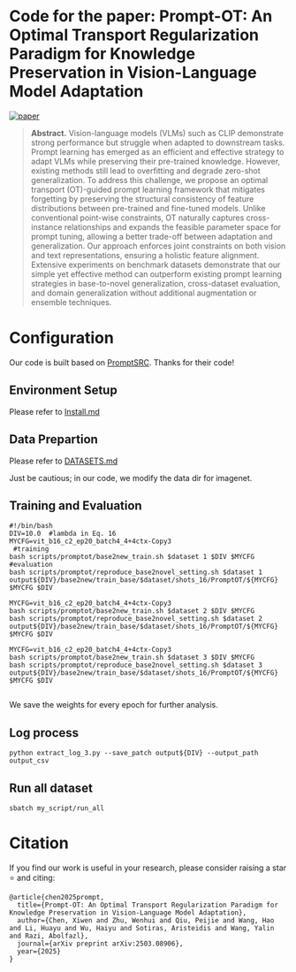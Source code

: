 
# Code for the paper: Prompt-OT: An Optimal Transport Regularization Paradigm for Knowledge Preservation in Vision-Language Model Adaptation
[![paper](https://img.shields.io/badge/arXiv-Paper-brightgreen)]([https://arxiv.org/abs/2405.03140](https://www.arxiv.org/pdf/2503.08906))


> **Abstract.**
> Vision-language models (VLMs) such as CLIP demonstrate strong performance but struggle when adapted to downstream tasks. Prompt learning has emerged as an efficient and effective strategy to adapt VLMs while preserving their pre-trained knowledge. However, existing methods still lead to overfitting and degrade zero-shot generalization. To address this challenge, we propose an optimal transport (OT)-guided prompt learning framework that mitigates forgetting by preserving the structural consistency of feature distributions between pre-trained and fine-tuned models. Unlike conventional point-wise constraints, OT naturally captures cross-instance relationships and expands the feasible parameter space for prompt tuning, allowing a better trade-off between adaptation and generalization. Our approach enforces joint constraints on both vision and text representations, ensuring a holistic feature alignment. Extensive experiments on benchmark datasets demonstrate that our simple yet effective method can outperform existing prompt learning strategies in base-to-novel generalization, cross-dataset evaluation, and domain generalization without additional augmentation or ensemble techniques. 

# Configuration
Our code is built based on [PromptSRC](https://github.com/muzairkhattak/PromptSRC?tab=readme-ov-file). Thanks for their code!

## Environment Setup

Please refer to [Install.md](https://github.com/muzairkhattak/PromptSRC/blob/main/docs/INSTALL.md)

## Data Prepartion
Please refer to [DATASETS.md]([https://github.com/muzairkhattak/PromptSRC/blob/main/docs/INSTALL.md](https://github.com/muzairkhattak/PromptSRC/blob/main/docs/DATASETS.md))

Just be cautious; in our code, we modify the data dir for imagenet.

## Training and Evaluation


```
#!/bin/bash
DIV=10.0  #lambda in Eq. 16
MYCFG=vit_b16_c2_ep20_batch4_4+4ctx-Copy3
 #training
bash scripts/promptot/base2new_train.sh $dataset 1 $DIV $MYCFG
#evaluation
bash scripts/promptot/reproduce_base2novel_setting.sh $dataset 1 output${DIV}/base2new/train_base/$dataset/shots_16/PromptOT/${MYCFG} $MYCFG $DIV  
    
MYCFG=vit_b16_c2_ep20_batch4_4+4ctx-Copy3
bash scripts/promptot/base2new_train.sh $dataset 2 $DIV $MYCFG
bash scripts/promptot/reproduce_base2novel_setting.sh $dataset 2 output${DIV}/base2new/train_base/$dataset/shots_16/PromptOT/${MYCFG} $MYCFG $DIV
    
MYCFG=vit_b16_c2_ep20_batch4_4+4ctx-Copy3
bash scripts/promptot/base2new_train.sh $dataset 3 $DIV $MYCFG
bash scripts/promptot/reproduce_base2novel_setting.sh $dataset 3 output${DIV}/base2new/train_base/$dataset/shots_16/PromptOT/${MYCFG} $MYCFG $DIV


```


We save the weights for every epoch for further analysis.

## Log process

```
python extract_log_3.py --save_patch output${DIV} --output_path output_csv
```


## Run all dataset

```
sbatch my_script/run_all
```


# Citation
If you find our work is useful in your research, please consider raising a star  :star:  and citing:

```
@article{chen2025prompt,
  title={Prompt-OT: An Optimal Transport Regularization Paradigm for Knowledge Preservation in Vision-Language Model Adaptation},
  author={Chen, Xiwen and Zhu, Wenhui and Qiu, Peijie and Wang, Hao and Li, Huayu and Wu, Haiyu and Sotiras, Aristeidis and Wang, Yalin and Razi, Abolfazl},
  journal={arXiv preprint arXiv:2503.08906},
  year={2025}
}
```



